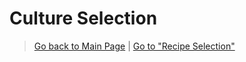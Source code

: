 # Culture Selection 

> [Go back to Main Page](../rice.md) | [Go to "Recipe Selection"](../Recipes/Recipe_Selection.md)
